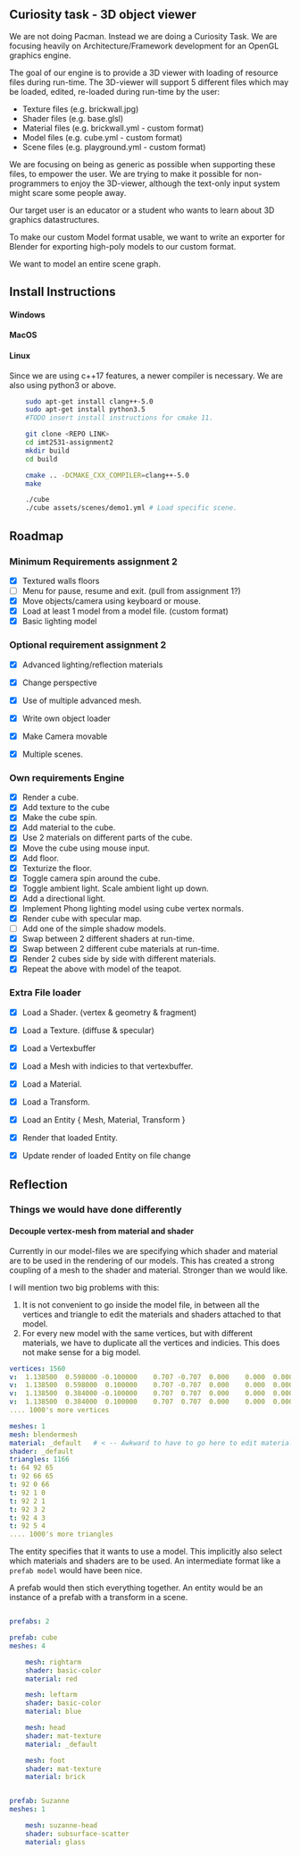 ## Curiosity task - 3D object viewer

We are not doing Pacman. Instead we are doing a Curiosity Task.
We are focusing heavily on Architecture/Framework development for an OpenGL
graphics engine.

The goal of our engine is to provide a 3D viewer with loading of resource files
during run-time. The 3D-viewer will support 5 different files which may be
loaded, edited, re-loaded during run-time by the user:
- Texture files   (e.g. brickwall.jpg)
- Shader files    (e.g. base.glsl)
- Material files  (e.g. brickwall.yml  - custom format)
- Model files     (e.g. cube.yml       - custom format)
- Scene files     (e.g. playground.yml - custom format)

We are focusing on being as generic as possible when supporting these files,
to empower the user. We are trying to make it possible for non-programmers
to enjoy the 3D-viewer, although the text-only input system might scare some
people away.

Our target user is an educator or a student who wants to learn about 3D
graphics datastructures.

To make our custom Model format usable, we want to write an exporter for Blender
for exporting high-poly models to our custom format.

We want to model an entire scene graph.


## Install Instructions

#### Windows

#### MacOS

#### Linux
Since we are using c++17 features, a newer compiler is necessary.
We are also using python3 or above.
```bash
    sudo apt-get install clang++-5.0
    sudo apt-get install python3.5
    #TODO insert install instructions for cmake 11.

    git clone <REPO LINK>
    cd imt2531-assignment2
    mkdir build
    cd build

    cmake .. -DCMAKE_CXX_COMPILER=clang++-5.0
    make

    ./cube
    ./cube assets/scenes/demo1.yml # Load specific scene.
```

## Roadmap

### Minimum Requirements assignment 2

- [x] Textured walls floors
- [ ] Menu for pause, resume and exit. (pull from assignment 1?)
- [x] Move objects/camera using keyboard or mouse.
- [x] Load at least 1 model from a model file. (custom format)
- [x] Basic lighting model

### Optional requirement assignment 2

- [x] Advanced lighting/reflection materials
- [x] Change perspective
- [x] Use of multiple advanced mesh.
- [x] Write own object loader
- [x] Make Camera movable
- [x] Multiple scenes.


### Own requirements Engine

- [x] Render a cube. <br>
- [x] Add texture to the cube <br>
- [x] Make the cube spin. <br>
- [x] Add material to the cube. <br>
- [x] Use 2 materials on different parts of the cube. <br>
- [x] Move the cube using mouse input. <br>
- [x] Add floor. <br>
- [x] Texturize the floor. <br>
- [x] Toggle camera spin around the cube. <br>
- [x] Toggle ambient light. Scale ambient light up down. <br>
- [x] Add a directional light. <br>
- [x] Implement Phong lighting model using cube vertex normals. <br>
- [x] Render cube with specular map. <br>
- [ ] Add one of the simple shadow models. <br>
- [x] Swap between 2 different shaders at run-time. <br>
- [x] Swap between 2 different cube materials at run-time. <br>
- [x] Render 2 cubes side by side with different materials. <br>
- [x] Repeat the above with model of the teapot. <br>

### Extra File loader
- [x] Load a Shader. (vertex & geometry & fragment) <br>
- [x] Load a Texture. (diffuse & specular) <br>
- [x] Load a Vertexbuffer <br>
- [x] Load a Mesh with indicies to that vertexbuffer. <br>
- [x] Load a Material.  <br>
- [x] Load a Transform.  <br>
- [x] Load an Entity { Mesh, Material, Transform }  <br>
- [x] Render that loaded Entity.  <br>
- [x] Update render of loaded Entity on file change <br>




## Reflection

### Things we would have done differently

#### Decouple vertex-mesh from material and shader

Currently in our model-files we are specifying which shader and material are to be used in the rendering of our models.
This has created a strong coupling of a mesh to the shader and material. Stronger than we would like.

I will mention two big problems with this:

1. It is not convenient to go inside the model file, in between all the vertices and triangle to edit the materials and shaders attached to that model.
2. For every new model with the same vertices, but with different materials, we have to duplicate all the vertices and indicies. This does not make sense for a big model.

```yml
vertices: 1560
v:  1.138500  0.598000 -0.100000    0.707 -0.707  0.000    0.000  0.000   255 255 255 255
v:  1.138500  0.598000  0.100000    0.707 -0.707  0.000    0.000  0.000   255 255 255 255
v:  1.138500  0.384000 -0.100000    0.707  0.707  0.000    0.000  0.000   255 255 255 255
v:  1.138500  0.384000  0.100000    0.707  0.707  0.000    0.000  0.000   255 255 255 255
.... 1000's more vertices

meshes: 1
mesh: blendermesh
material: _default   # < -- Awkward to have to go here to edit material here in between 1000's of lines of data.
shader: _default
triangles: 1166
t: 64 92 65
t: 92 66 65
t: 92 0 66
t: 92 1 0
t: 92 2 1
t: 92 3 2
t: 92 4 3
t: 92 5 4
.... 1000's more triangles
```

The entity specifies that it wants to use a model. This implicitly also select which materials and shaders are to be used.
An intermediate format like a `prefab model` would have been nice.

A prefab would then stich everything together. An entity would be an instance of a prefab with a transform in a scene.

```yml

prefabs: 2

prefab: cube
meshes: 4

    mesh: rightarm
    shader: basic-color
    material: red

    mesh: leftarm
    shader: basic-color
    material: blue

    mesh: head
    shader: mat-texture
    material: _default

    mesh: foot
    shader: mat-texture
    material: brick


prefab: Suzanne
meshes: 1

    mesh: suzanne-head
    shader: subsurface-scatter
    material: glass

```
